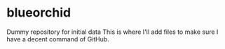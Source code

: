 # blueorchid
Dummy repository for initial data
This is where I'll add files to make sure I have a decent command of GitHub.
